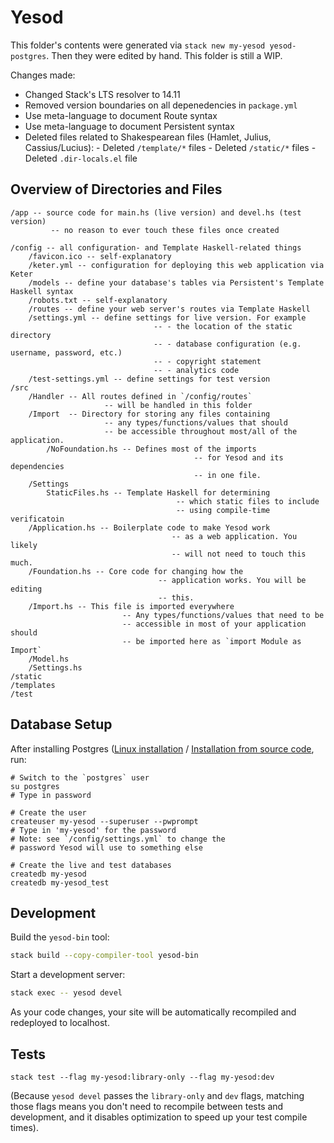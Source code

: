 # Yesod

This folder's contents were generated via `stack new my-yesod yesod-postgres`. Then they were edited by hand. This folder is still a WIP.

Changes made:
- Changed Stack's LTS resolver to 14.11
- Removed version boundaries on all depenedencies in `package.yml`
- Use meta-language to document Route syntax
- Use meta-language to document Persistent syntax
- Deleted files related to Shakespearean files (Hamlet, Julius, Cassius/Lucius):
		- Deleted `/template/*` files
		- Deleted `/static/*` files
		- Deleted `.dir-locals.el` file

## Overview of Directories and Files

```
/app -- source code for main.hs (live version) and devel.hs (test version)
		 -- no reason to ever touch these files once created

/config -- all configuration- and Template Haskell-related things
	/favicon.ico -- self-explanatory
	/keter.yml -- configuration for deploying this web application via Keter
	/models -- define your database's tables via Persistent's Template Haskell syntax
	/robots.txt -- self-explanatory
	/routes -- define your web server's routes via Template Haskell
	/settings.yml -- define settings for live version. For example
								-- - the location of the static directory
								-- - database configuration (e.g. username, password, etc.)
								-- - copyright statement
								-- - analytics code
	/test-settings.yml -- define settings for test version
/src
	/Handler -- All routes defined in `/config/routes`
					 -- will be handled in this folder
	/Import	 -- Directory for storing any files containing
					 -- any types/functions/values that should
					 -- be accessible throughout most/all of the application.
		/NoFoundation.hs -- Defines most of the imports
										 -- for Yesod and its dependencies
										 -- in one file.
	/Settings
		StaticFiles.hs -- Template Haskell for determining
									 -- which static files to include
									 -- using compile-time verificatoin
	/Application.hs -- Boilerplate code to make Yesod work
									-- as a web application. You likely
									-- will not need to touch this much.
	/Foundation.hs -- Core code for changing how the
								 -- application works. You will be editing
								 -- this.
	/Import.hs -- This file is imported everywhere
						 -- Any types/functions/values that need to be
						 -- accessible in most of your application should
						 -- be imported here as `import Module as Import`
	/Model.hs
	/Settings.hs
/static
/templates
/test
```

## Database Setup

After installing Postgres ([Linux installation](https://www.postgresql.org/download/linux/ubuntu/) / [Installation from source code](https://www.postgresql.org/docs/12/install-short.html), run:

```
# Switch to the `postgres` user
su postgres
# Type in password

# Create the user
createuser my-yesod --superuser --pwprompt
# Type in 'my-yesod' for the password
# Note: see `/config/settings.yml` to change the
# password Yesod will use to something else

# Create the live and test databases
createdb my-yesod
createdb my-yesod_test
```

## Development

Build the `yesod-bin` tool:
```bash
stack build --copy-compiler-tool yesod-bin
```

Start a development server:
```bash
stack exec -- yesod devel
```

As your code changes, your site will be automatically recompiled and redeployed to localhost.

## Tests

```
stack test --flag my-yesod:library-only --flag my-yesod:dev
```

(Because `yesod devel` passes the `library-only` and `dev` flags, matching those flags means you don't need to recompile between tests and development, and it disables optimization to speed up your test compile times).
